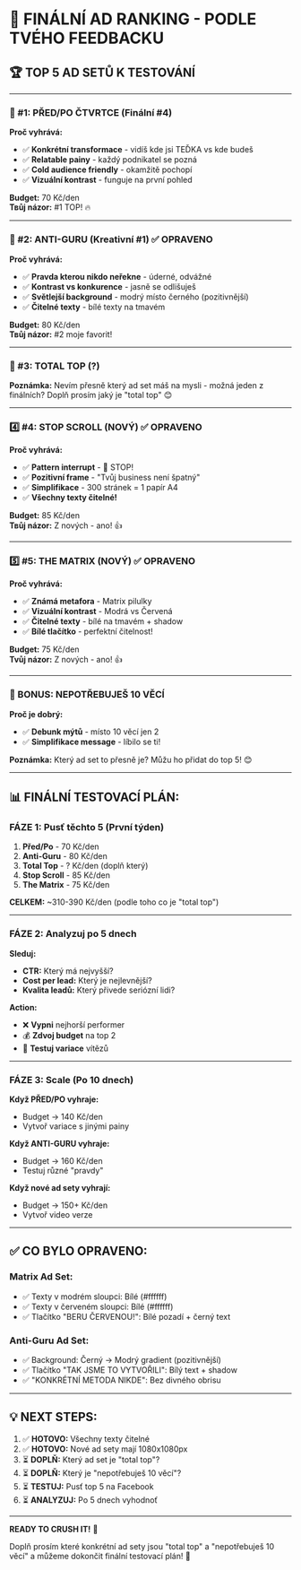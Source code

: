 # 🎯 FINÁLNÍ AD RANKING - PODLE TVÉHO FEEDBACKU

## 🏆 TOP 5 AD SETŮ K TESTOVÁNÍ

---

### 🥇 #1: PŘED/PO ČTVRTCE (Finální #4)
**Proč vyhrává:**
- ✅ **Konkrétní transformace** - vidíš kde jsi TEĎKA vs kde budeš
- ✅ **Relatable painy** - každý podnikatel se pozná
- ✅ **Cold audience friendly** - okamžitě pochopí
- ✅ **Vizuální kontrast** - funguje na první pohled

**Budget:** 70 Kč/den  
**Твůj názor:** #1 TOP! 🔥

---

### 🥈 #2: ANTI-GURU (Kreativní #1) ✅ OPRAVENO
**Proč vyhrává:**
- ✅ **Pravda kterou nikdo neřekne** - úderné, odvážné
- ✅ **Kontrast vs konkurence** - jasně se odlišuješ
- ✅ **Světlejší background** - modrý místo černého (pozitivnější)
- ✅ **Čitelné texty** - bílé texty na tmavém

**Budget:** 80 Kč/den  
**Твůj názor:** #2 moje favorit!

---

### 🥉 #3: TOTAL TOP (?)
**Poznámka:** Nevím přesně který ad set máš na mysli - možná jeden z finálních? 
Doplň prosím jaký je "total top" 😊

---

### 4️⃣ #4: STOP SCROLL (NOVÝ) ✅ OPRAVENO
**Proč vyhrává:**
- ✅ **Pattern interrupt** - 🛑 STOP!
- ✅ **Pozitivní frame** - "Tvůj business není špatný"
- ✅ **Simplifikace** - 300 stránek = 1 papír A4
- ✅ **Všechny texty čitelné!**

**Budget:** 85 Kč/den  
**Твůj názor:** Z nových - ano! 👍

---

### 5️⃣ #5: THE MATRIX (NOVÝ) ✅ OPRAVENO
**Proč vyhrává:**
- ✅ **Známá metafora** - Matrix pilulky
- ✅ **Vizuální kontrast** - Modrá vs Červená
- ✅ **Čitelné texty** - bílé na tmavém + shadow
- ✅ **Bílé tlačítko** - perfektní čitelnost!

**Budget:** 75 Kč/den  
**Tvůj názor:** Z nových - ano! 👍

---

### 🌟 BONUS: NEPOTŘEBUJEŠ 10 VĚCÍ
**Proč je dobrý:**
- ✅ **Debunk mýtů** - místo 10 věcí jen 2
- ✅ **Simplifikace message** - líbilo se ti!

**Poznámka:** Který ad set to přesně je? Můžu ho přidat do top 5! 😊

---

## 📊 FINÁLNÍ TESTOVACÍ PLÁN:

### FÁZE 1: Pusť těchto 5 (První týden)
1. **Před/Po** - 70 Kč/den
2. **Anti-Guru** - 80 Kč/den
3. **Total Top** - ? Kč/den (doplň který)
4. **Stop Scroll** - 85 Kč/den
5. **The Matrix** - 75 Kč/den

**CELKEM:** ~310-390 Kč/den (podle toho co je "total top")

---

### FÁZE 2: Analyzuj po 5 dnech

**Sleduj:**
- **CTR:** Který má nejvyšší?
- **Cost per lead:** Který je nejlevnější?
- **Kvalita leadů:** Který přivede seriózní lidi?

**Action:**
- ❌ **Vypni** nejhorší performer
- 💰 **Zdvoj budget** na top 2
- 🔄 **Testuj variace** vítězů

---

### FÁZE 3: Scale (Po 10 dnech)

**Když PŘED/PO vyhraje:**
- Budget → 140 Kč/den
- Vytvoř variace s jinými painy

**Když ANTI-GURU vyhraje:**
- Budget → 160 Kč/den
- Testuj různé "pravdy"

**Když nové ad sety vyhrají:**
- Budget → 150+ Kč/den
- Vytvoř video verze

---

## ✅ CO BYLO OPRAVENO:

### Matrix Ad Set:
- ✅ Texty v modrém sloupci: Bílé (#ffffff)
- ✅ Texty v červeném sloupci: Bílé (#ffffff)
- ✅ Tlačítko "BERU ČERVENOU!": Bílé pozadí + černý text

### Anti-Guru Ad Set:
- ✅ Background: Černý → Modrý gradient (pozitivnější)
- ✅ Tlačítko "TAK JSME TO VYTVOŘILI": Bílý text + shadow
- ✅ "KONKRÉTNÍ METODA NIKDE": Bez divného obrisu

---

## 💡 NEXT STEPS:

1. ✅ **HOTOVO:** Všechny texty čitelné
2. ✅ **HOTOVO:** Nové ad sety mají 1080x1080px
3. ⏳ **DOPLŇ:** Který ad set je "total top"?
4. ⏳ **DOPLŇ:** Který je "nepotřebuješ 10 věcí"?
5. ⏳ **TESTUJ:** Pusť top 5 na Facebook
6. ⏳ **ANALYZUJ:** Po 5 dnech vyhodnoť

---

**READY TO CRUSH IT!** 🚀

Doplň prosím které konkrétní ad sety jsou "total top" a "nepotřebuješ 10 věcí" a můžeme dokončit finální testovací plán! 💪

